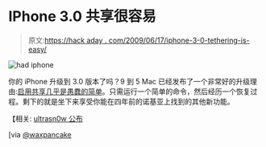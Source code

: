 # IPhone 3.0 共享很容易

> 原文:[https://hack aday . com/2009/06/17/iphone-3-0-tethering-is-easy/](https://hackaday.com/2009/06/17/iphone-3-0-tethering-is-easy/)

![](../Images/3c0291eeb00fc18621c5610246c2c988.png "had iphone")

你的 iPhone 升级到 3.0 版本了吗？9 到 5 Mac 已经发布了一个非常好的升级理由:[启用共享几乎是愚蠢的简单](http://9to5mac.com/iPhone-3G-tethering "Enable tethering shortcut found - iPhone 3.0 is Live! | 9 to 5 Mac")。只需运行一个简单的命令，然后经历一个恢复过程。剩下的就是坐下来享受你能在四年前的诺基亚上找到的其他新功能。

【相关: [ultrasn0w 公布](http://blog.iphone-dev.org/post/124232620/big-week)

[via [@waxpancake](http://twitter.com/waxpancake/statuses/2214370887)